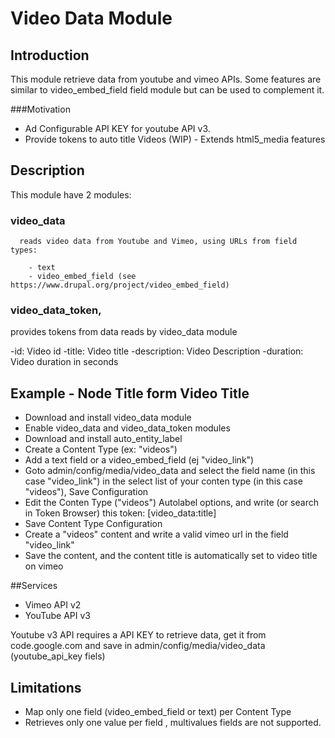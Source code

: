 # Video Data Module

## Introduction

This module retrieve data from youtube and vimeo APIs.
Some features are similar to video_embed_field field module but can be used to complement it.


###Motivation

- Ad Configurable API KEY for youtube API v3.
- Provide tokens to auto title Videos
(WIP) - Extends html5_media features 

## Description
 This module have 2 modules:
 
### video_data 
      reads video data from Youtube and Vimeo, using URLs from field types:
   
        - text 
        - video_embed_field (see https://www.drupal.org/project/video_embed_field)


### video_data_token, 
  provides tokens from data reads by video_data module
  
  -id: Video id
  -title: Video title
  -description: Video Description
  -duration: Video duration in seconds 


## Example - Node Title form Video Title

 - Download and install video_data module
 - Enable video_data and video_data_token modules
 - Download and install auto_entity_label
 - Create a Content Type (ex: "videos") 
 - Add a text field or a  video_embed_field (ej "video_link")
 - Goto admin/config/media/video_data and select the field name (in this case "video_link")
   in the select list of your conten type (in this case "videos"), Save Configuration
 - Edit the Conten Type ("videos") Autolabel options, and write (or search in Token Browser)
   this token: [video_data:title]
 - Save Content Type Configuration
 - Create a  "videos" content and write a valid vimeo url in the field "video_link"
 - Save the content, and the content title is automatically set to video title on vimeo 

##Services

 - Vimeo API v2
 - YouTube API v3 

Youtube v3 API requires a API KEY to retrieve data, get it from code.google.com
and save in admin/config/media/video_data (youtube_api_key fiels)


## Limitations

- Map only one field (video_embed_field  or text) per Content Type
- Retrieves only one value per field , multivalues fields are not supported.

